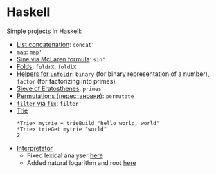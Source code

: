 # Haskell

Simple projects in Haskell:
- [List concatenation](misc/list.hs): ```concat'```
- [```map```](misc/list.hs): ```map'```
- [Sine via McLaren formula](misc/sin.hs): ```sin'```
- [Folds](misc/list.hs): ```foldrX```, ```foldlX```
- [Helpers for ```unfoldr```](misc/list.hs): ```binary``` (for binary representation of a number), ```factor``` (for factorizing into primes)
- [Sieve of Eratosthenes](misc/primes.hs): ```primes```
- [Permutations (перестановки)](misc/perm.hs): ```permutate```
- [```filter``` via ```fix```](misc/fixfilter.hs): ```filter'```
- [Trie](misc/trie.hs)
  ```
  *Trie> mytrie = trieBuild "hello world, world"
  *Trie> trieGet mytrie "world"
  2
  ```
- [Interpretator](interpr/Interpr.hs)
  - Fixed lexical analyser [here](https://github.com/oeml/haskell/commit/a6c29017bb0fb46996059afe7fb87979a2bf9201)
  - Added natural logarithm and root [here](https://github.com/oeml/haskell/commit/ae5b31777b2021cbd6b3e49fdbc808956ee51e28)
  
